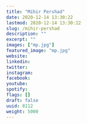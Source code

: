 ```yaml
---
title: "Mihir Pershad"
date: 2020-12-14 13:30:22
lastmod: 2020-12-14 13:30:22
slug: /mihir-pershad
description: ""
excerpt: ""
images: ["mp.jpg"]
featured_image: "mp.jpg"
website: 
linkedin: 
twitter: 
instagram: 
facebook: 
youtube: 
spotify: 
flags: []
draft: false
uuid: 8112
weight: 5000
---
```


